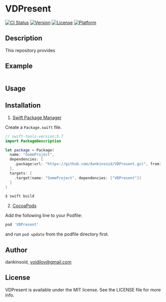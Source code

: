 # VDPresent

[![CI Status](https://img.shields.io/travis/dankinsoid/VDPresent.svg?style=flat)](https://travis-ci.org/dankinsoid/VDPresent)
[![Version](https://img.shields.io/cocoapods/v/VDPresent.svg?style=flat)](https://cocoapods.org/pods/VDPresent)
[![License](https://img.shields.io/cocoapods/l/VDPresent.svg?style=flat)](https://cocoapods.org/pods/VDPresent)
[![Platform](https://img.shields.io/cocoapods/p/VDPresent.svg?style=flat)](https://cocoapods.org/pods/VDPresent)


## Description
This repository provides

## Example

```swift

```
## Usage

 
## Installation

1. [Swift Package Manager](https://github.com/apple/swift-package-manager)

Create a `Package.swift` file.
```swift
// swift-tools-version:5.7
import PackageDescription

let package = Package(
  name: "SomeProject",
  dependencies: [
    .package(url: "https://github.com/dankinsoid/VDPresent.git", from: "0.12.0")
  ],
  targets: [
    .target(name: "SomeProject", dependencies: ["VDPresent"])
  ]
)
```
```ruby
$ swift build
```

2.  [CocoaPods](https://cocoapods.org)

Add the following line to your Podfile:
```ruby
pod 'VDPresent'
```
and run `pod update` from the podfile directory first.

## Author

dankinsoid, voidilov@gmail.com

## License

VDPresent is available under the MIT license. See the LICENSE file for more info.
